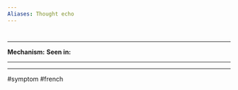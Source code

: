 ```yaml
---
Aliases: Thought echo
---
```

# 
##
###

---
**Mechanism:**
**Seen in:** 

---


---
#symptom #french
